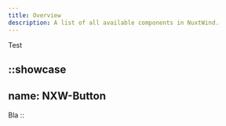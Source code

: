 ```yaml
---
title: Overview
description: A list of all available components in NuxtWind.
---
```


Test

::showcase
---
name: NXW-Button
---

Bla
::